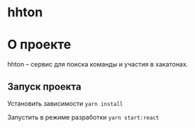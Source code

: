 # hhton

# О проекте

hhton – сервис для поиска команды и участия в хакатонах.

## Запуск проекта

Установить зависимости `yarn install`

Запустить в режиме разработки `yarn start:react`